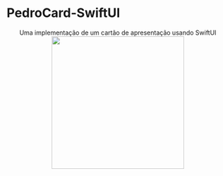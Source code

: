 # PedroCard-SwiftUI


<div align="center">
  Uma implementação de um cartão de apresentação usando SwiftUI
<img src="https://github.com/PedroNaves00/PedroCard-SwiftUI/assets/100227087/8b8f67b6-a147-4e12-8964-62428f765fcd" width="300px" />
</div>
